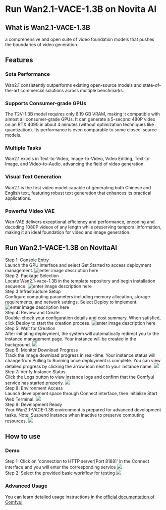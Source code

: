 # Run Wan2.1-VACE-1.3B on Novita AI
## What is Wan2.1-VACE-1.3B
a comprehensive and open suite of video foundation models that pushes the boundaries of video generation.
## Features
### Sota Performance
Wan2.1 consistently outperforms existing open-source models and state-of-the-art commercial solutions across multiple benchmarks.
### Supports Consumer-grade GPUs
The T2V-1.3B model requires only 8.19 GB VRAM, making it compatible with almost all consumer-grade GPUs. It can generate a 5-second 480P video on an RTX 4090 in about 4 minutes (without optimization techniques like quantization). Its performance is even comparable to some closed-source models.
### Multiple Tasks
Wan2.1 excels in Text-to-Video, Image-to-Video, Video Editing, Text-to-Image, and Video-to-Audio, advancing the field of video generation.
### Visual Text Generation
Wan2.1 is the first video model capable of generating both Chinese and English text, featuring robust text generation that enhances its practical applications.
### Powerful Video VAE
Wan-VAE delivers exceptional efficiency and performance, encoding and decoding 1080P videos of any length while preserving temporal information, making it an ideal foundation for video and image generation.
## Run Wan2.1-VACE-1.3B on NovitaAI
Step 1: Console Entry  
Launch the GPU interface and select Get Started to access deployment management.
![enter image description here](https://imagedelivery.net/GFvwKVAtCfKnMHdvDobR4A/6162dcd7-79a0-4677-d9f7-bee78194d100/public)  
Step 2: Package Selection  
Locate Wan2.1-vace-1.3B in the template repository and begin installation sequence.
![enter image description here](https://imagedelivery.net/GFvwKVAtCfKnMHdvDobR4A/6cf9bdc4-55d8-48f7-b334-499205ca4600/public)  
Step 3:Infrastructure Setup  
Configure computing parameters including memory allocation, storage requirements, and network settings. Select Deploy to implement.
![enter image description here](https://imagedelivery.net/GFvwKVAtCfKnMHdvDobR4A/98da0a59-ab27-4fef-5db0-65ec1b142f00/public)  
Step 4: Review and Create  
Double-check your configuration details and cost summary. When satisfied, click Deploy to start the creation process.
![enter image description here](https://imagedelivery.net/GFvwKVAtCfKnMHdvDobR4A/7e544ac9-6f0f-444d-b323-5e71bfc0a200/public)  
Step 5: Wait for Creation  
After initiating deployment, the system will automatically redirect you to the instance management page. Your instance will be created in the background.
![](https://imagedelivery.net/GFvwKVAtCfKnMHdvDobR4A/105259c3-c302-4918-8c6c-308ac1d4d700/public)  
Step 6: Monitor Download Progress  
Track the image download progress in real-time. Your instance status will change from Pulling to Running once deployment is complete. You can view detailed progress by clicking the arrow icon next to your instance name.
![](https://imagedelivery.net/GFvwKVAtCfKnMHdvDobR4A/a7ab8e5d-8c23-4cab-1ae7-e6bbfef9fb00/public)  
Step 7: Verify Instance Status  
Click the Logs button to view instance logs and confirm that the Comfyui service has started properly.
![](https://imagedelivery.net/GFvwKVAtCfKnMHdvDobR4A/d3c2a679-9eb1-4389-ab20-f3fe82766600/public)  
Step 8: Environment Access  
Launch development space through Connect interface, then initialize Start Web Terminal.
![](https://imagedelivery.net/GFvwKVAtCfKnMHdvDobR4A/841708e0-3b5d-41ab-0c49-392808a8b000/public)  
Step 9: Development Ready  
Your Wan2.1-VACE-1.3B environment is prepared for advanced development tasks. Note: Suspend instance when inactive to preserve computing resources.
![](https://imagedelivery.net/GFvwKVAtCfKnMHdvDobR4A/17facaca-aa02-4ad5-da83-8aa16d244e00/public)  
## How to use
### Demo
Step 1: Click on 'connection to HTTP server[Port 8188]' in the Connect interface,and you will enter the corresponding service
![](https://imagedelivery.net/GFvwKVAtCfKnMHdvDobR4A/e5998040-499c-421e-2a95-3ad52939df00/public)  
Step 2: Select the provided basic workflow for testing
![](https://imagedelivery.net/GFvwKVAtCfKnMHdvDobR4A/dd83fbc6-0f4e-44d8-8ee4-dad534886e00/public)
### Advanced Usage
You can learn detailed usage instructions in the [official documentation of Comfyui](https://docs.comfy.org/)  

